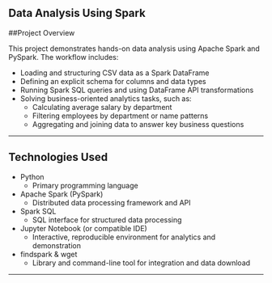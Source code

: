 ## Data Analysis Using Spark

##Project Overview

This project demonstrates hands-on data analysis using Apache Spark and PySpark. The workflow includes:

- Loading and structuring CSV data as a Spark DataFrame
- Defining an explicit schema for columns and data types
- Running Spark SQL queries and using DataFrame API transformations
- Solving business-oriented analytics tasks, such as:
  - Calculating average salary by department
  - Filtering employees by department or name patterns
  - Aggregating and joining data to answer key business questions

---

## Technologies Used

- Python
  - Primary programming language
- Apache Spark (PySpark)
  - Distributed data processing framework and API
- Spark SQL
  - SQL interface for structured data processing
- Jupyter Notebook (or compatible IDE)
  - Interactive, reproducible environment for analytics and demonstration
- findspark & wget
  - Library and command-line tool for integration and data download

---


